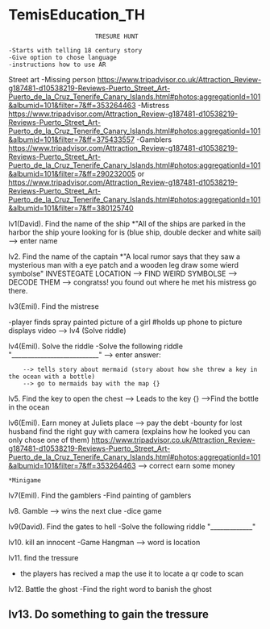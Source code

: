# TemisEducation_TH

							TRESURE HUNT		

	-Starts with telling 18 century story
	-Give option to chose language
	-instructions how to use AR

Street art
-Missing person
https://www.tripadvisor.co.uk/Attraction_Review-g187481-d10538219-Reviews-Puerto_Street_Art-Puerto_de_la_Cruz_Tenerife_Canary_Islands.html#photos;aggregationId=101&albumid=101&filter=7&ff=353264463
-Mistress
https://www.tripadvisor.com/Attraction_Review-g187481-d10538219-Reviews-Puerto_Street_Art-Puerto_de_la_Cruz_Tenerife_Canary_Islands.html#photos;aggregationId=101&albumid=101&filter=7&ff=375433557
-Gamblers
https://www.tripadvisor.com/Attraction_Review-g187481-d10538219-Reviews-Puerto_Street_Art-Puerto_de_la_Cruz_Tenerife_Canary_Islands.html#photos;aggregationId=101&albumid=101&filter=7&ff=290232005
or
https://www.tripadvisor.com/Attraction_Review-g187481-d10538219-Reviews-Puerto_Street_Art-Puerto_de_la_Cruz_Tenerife_Canary_Islands.html#photos;aggregationId=101&albumid=101&filter=7&ff=380125740

 
lv1(David). Find the name of the ship
	*"All of the ships are parked in the harbor the ship youre looking for is (blue ship, double decker and white sail)
		--> enter name 
 
	

lv2. Find the name of the captain
	*"A local rumor says that they saw a mysterious man with a eye patch and a wooden leg draw some wierd symbolse"
		INVESTEGATE LOCATION --> FIND WEIRD SYMBOLSE --> DECODE THEM --> congratss! 
			you found out where he met his mistress go there.


lv3(Emil). Find the mistrese

-player finds spray painted picture of a girl #holds up phone to picture displays video --> lv4 (Solve riddle)

	
lv4(Emil). Solve the riddle
	-Solve the following riddle "___________________________"	--> enter answer:
		
		--> tells story about mermaid (story about how she threw a key in the ocean with a bottle)
		--> go to mermaids bay with the map {}

lv5. Find the key to open the chest
	--> Leads to the key {}
	-->Find the bottle in the ocean 


lv6(Emil). Earn money at Juliets place	-->	pay the debt
	-bounty for lost husband find the right guy with camera (explains how he looked you can only chose one of them) https://www.tripadvisor.co.uk/Attraction_Review-g187481-d10538219-Reviews-Puerto_Street_Art-Puerto_de_la_Cruz_Tenerife_Canary_Islands.html#photos;aggregationId=101&albumid=101&filter=7&ff=353264463
		--> correct earn some money	

	*Minigame
	
	
	

lv7(Emil). Find the gamblers
-Find painting of gamblers

lv8. Gamble	-->	wins the next clue
-dice game

lv9(David). Find the gates to hell
-Solve the following riddle "_____________"

lv10. kill an innocent
-Game Hangman 	-->	word is location
	
	
lv11. find the tressure
- the players has recived a map the use it to locate a qr code to scan

lv12. Battle the ghost
-Find the right word to banish the ghost

	
lv13. Do something to gain the tressure
-
	
	
